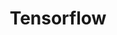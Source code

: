 ---
layout: list
title: Tensorflow
slug: Tensorflow
menu: true
submenu: false
order: 5
description: >
  Tensorflow2
---